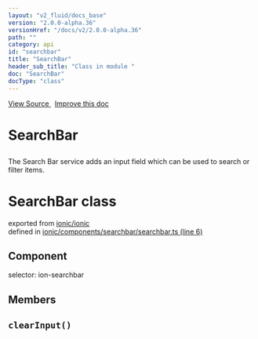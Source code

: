 ```yaml
---
layout: "v2_fluid/docs_base"
version: "2.0.0-alpha.36"
versionHref: "/docs/v2/2.0.0-alpha.36"
path: ""
category: api
id: "searchbar"
title: "SearchBar"
header_sub_title: "Class in module "
doc: "SearchBar"
docType: "class"
---
```



<div class="improve-docs">
  <a href='http://github.com/driftyco/ionic2/tree/master/ionic/components/searchbar/searchbar.ts#L5'>
    View Source
  </a>
  &nbsp;
  <a href='http://github.com/driftyco/ionic2/edit/master/ionic/components/searchbar/searchbar.ts#L5'>
    Improve this doc
  </a>
</div>




<h1 class="api-title">

  SearchBar



</h1>





<p>The Search Bar service adds an input field which can be used to search or filter items.</p>


<h1 class="class export">SearchBar <span class="type">class</span></h1>
<p class="module">exported from <a href='undefined'>ionic/ionic</a><br/>
defined in <a href="https://github.com/driftyco/ionic2/tree/master/ionic/components/searchbar/searchbar.ts#L6-L129">ionic/components/searchbar/searchbar.ts (line 6)</a>
</p>
<h2>Component</h2>
  <span>selector: ion-searchbar</span>


## Members

<div id="clearInput"></div>
<h2>
  <code>clearInput()</code>

</h2>












